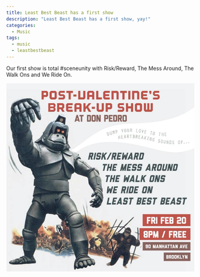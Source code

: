 ```yaml
---
title: Least Best Beast has a first show
description: "Least Best Beast has a first show, yay!"
categories:
  - Music
tags:
  - music
  - leastbestbeast
---
```


Our first show is total #sceneunity with Risk/Reward, The Mess Around, The Walk Ons and We Ride On.

![Scene Unity!](/images/2015-02-20-poster.jpg)
